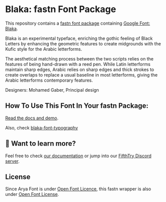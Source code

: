 # Blaka: fastn Font Package

This repository contains a [fastn font package](https://fpm.dev/featured/fonts/) containing [Google Font: 
Blaka](https://fonts.google.com/specimen/Blaka/about).

Blaka is an experimental typeface, enriching the gothic feeling of Black Letters
by enhancing the geometric features to create midgrounds with the Kufic style
for the Arabic letterforms.

The aesthetical matching process between the two scripts relies on the features
of being hand-drawn with a reed pen. While Latin letterforms maintain sharp
edges, Arabic relies on sharp edges and thick strokes to create overlaps to
replace a usual baseline in most letterforms, giving the Arabic letterforms
contemporary features.

Designers: Mohamed Gaber, Principal design

## How To Use This Font In Your fastn Package:

[Read the docs and demo](https://fastn-community.github.io/blaka-font/).

Also, check [blaka-font-typography](https://fastn-community.github.io/blaka-font-typography/)

## 👀 Want to learn more?

Feel free to check [our documentation](https://fpm.dev/) or jump into our 
[FifthTry Discord server](https://discord.gg/bucrdvptYd).

## License

Since Arya Font is under [Open Font Licence](https://fonts.google.com/specimen/Blaka/about), this fastn wrapper is also
under [Open Font License](LICENSE).